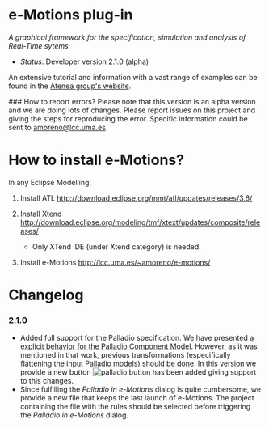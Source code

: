 # e-Motions plug-in 
*A graphical framework for the specification, simulation and analysis of Real-Time sytems.*

- *Status*: Developer version 2.1.0 (alpha)

An extensive tutorial and information with a vast range of examples can be found in the [Atenea group's website](http://atenea.lcc.uma.es/index.php/Main_Page/Resources/E-motions).

### How to report errors?
Please note that this version is an alpha version and we are doing lots of changes. Please report issues on this project and giving the steps for reproducing the error. Specific information could be sent to [amoreno@lcc.uma.es](mailto:amoreno@lcc.uma.es).

# How to install e-Motions?
In any Eclipse Modelling:

1. Install ATL
    http://download.eclipse.org/mmt/atl/updates/releases/3.6/

2. Install Xtend
    http://download.eclipse.org/modeling/tmf/xtext/updates/composite/releases/ 
    * Only XTend IDE (under Xtend category) is needed.

3. Install e-Motions 
    http://lcc.uma.es/~amoreno/e-motions/

# Changelog
### 2.1.0
- Added full support for the Palladio specification. We have presented [a explicit behavior for the Palladio Component Model][1]. However, as it was mentioned in that work, previous transformations (especifically flattening the input Palladio models) should be done. In this version we provide a new button ![palladio button](https://raw.githubusercontent.com/e-motions/e-motions_plugin/master/e-motions_plugin/icons/palladio.png) has been added giving support to this changes.
- Since fulfilling the *Palladio in e-Motions* dialog is quite cumbersome, we provide a new file that keeps the last launch of e-Motions. The project containing the file with the rules should be selected before triggering the *Palladio in e-Motions* dialog.

[1]: http://link.springer.com/chapter/10.1007%2F978-3-319-09195-2_9





